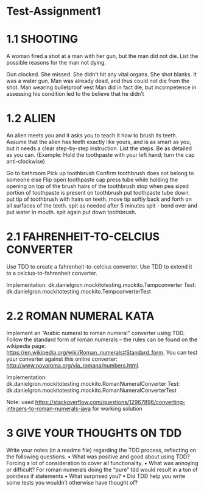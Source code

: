 # Test-Assignment1


# 1.1 SHOOTING 
A woman fired a shot at a man with her gun, but the man did not die. List the possible reasons for the man not dying. 

Gun clocked.
She missed.
She didn’t hit any vital organs.
She shot blanks.
It was a water gun.
Man was already dead, and thus could not die from the shot.
Man wearing bulletproof vest
Man did in fact die, but incompetence in assessing his condition led to the believe that he didn’t


# 1.2 ALIEN 
An alien meets you and it asks you to teach it how to brush its teeth. Assume that the alien has teeth exactly like yours, and is as smart as you, but it needs a clear step-by-step instruction. List the steps. Be as detailed as you can. (Example: Hold the toothpaste with your left hand; turn the cap 
anti-clockwise) 

Go to bathroom
Pick up toothbrush
Confirm toothbrush does not belong to someone else
Flip open toothpaste cap
press tube while holding the opening on top of the brush hairs of the toothbrush
stop when pea sized portion of toothpaste is present on toothbrush
put toothpaste tube down.
put tip of toothbrush with hairs on teeth.
move tip softly back and forth on all surfaces of the teeth.
spit as needed
after 5 minutes spit - bend over and put water in mouth.
spit again
put down toothbrush.

# 2.1 FAHRENHEIT-TO-CELCIUS CONVERTER 
Use TDD to create a fahrenheit-to-celcius converter. 
Use TDD to extend it to a celcius-to-fahrenheit converter. 

Implementation:
dk.danielgron.mockitotesting.mockito.Tempconverter
Test:
dk.danielgron.mockitotesting.mockito.TempconverterTest


# 2.2 ROMAN NUMERAL KATA 
Implement an “Arabic numeral to roman numeral” converter using TDD. Follow the standard form of roman numerals – the rules can be found on the wikipedia page: https://en.wikipedia.org/wiki/Roman_numerals#Standard_form. 
You can test your converter against this online converter: http://www.novaroma.org/via_romana/numbers.html. 

Implementation:
dk.danielgron.mockitotesting.mockito.RomanNumeralConverter
Test:
dk.danielgron.mockitotesting.mockito.RomanNumeralConverterTest

Note: used https://stackoverflow.com/questions/12967896/converting-integers-to-roman-numerals-java for working solution

# 3 GIVE YOUR THOUGHTS ON TDD 
Write your notes (in a readme file) regarding the TDD process, reflecting on the following questions. 
• What was positive and good about using TDD? 
Forcing a lot of consideration to cover all functionality.
• What was annoying or difficult? 
For roman numerals doing the “pure” tdd would result in a ton of pointless if statements
• What surprised you? 
• Did TDD help you write some tests you wouldn’t otherwise have thought of? 
